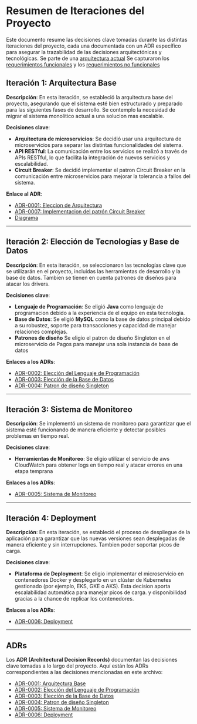# Resumen de Iteraciones del Proyecto

Este documento resume las decisiones clave tomadas durante las distintas iteraciones del proyecto, cada una documentada con un ADR específico para asegurar la trazabilidad de las decisiones arquitectónicas y tecnológicas.
Se parte de una [arquitectura actual](./docs/diagrams/current_architecture.png)
Se capturaron los [requerimientos funcionales](./docs/requirements/functional-requirements.png)
y los [requerimientos no funcionales](./docs/requirements/no-functional-requirements.png)

## Iteración 1: Arquitectura Base
**Descripción**: En esta iteración, se estableció la arquitectura base del proyecto, asegurando que el sistema esté bien estructurado y preparado para las siguientes fases de desarrollo. Se contemplo la necesidad de migrar el sistema monolitico actual a una solucion mas escalable.

**Decisiones clave**:
- **Arquitectura de microservicios**: Se decidió usar una arquitectura de microservicios para separar las distintas funcionalidades del sistema.
- **API RESTful**: La comunicación entre los servicios se realizó a través de APIs RESTful, lo que facilita la integración de nuevos servicios y escalabilidad.
- **Circuit Breaker**: Se decidió implementar el patron Circuit Breaker en la comunicación entre microservicios para mejorar la tolerancia a fallos del sistema.

**Enlace al ADR**:
- [ADR-0001: Eleccion de Arquitectura](./docs/decisions/ADR-0001-EleccionDeArquitectura.md)
- [ADR-0007: Implementacion del patrón Circuit Breaker](./docs/decisions/ADR-0007-CircuitBreaker.md)
- [Diagrama](./docs/diagrams/ADR-0001-Microservices.PNG)

---

## Iteración 2: Elección de Tecnologías y Base de Datos
**Descripción**: En esta iteración, se seleccionaron las tecnologías clave que se utilizarán en el proyecto, incluidas las herramientas de desarrollo y la base de datos. Tambien se tienen en cuenta patrones de diseños para atacar los drivers.

**Decisiones clave**:
- **Lenguaje de Programación**: Se eligió **Java** como lenguaje de programacion debido a la experiencia de el equipo en esta tecnologia.
- **Base de Datos**: Se eligió **MySQL** como la base de datos principal debido a su robustez, soporte para transacciones y capacidad de manejar relaciones complejas.
- **Patrones de diseño** Se eligio el patron de diseño Singleton en el microservicio de Pagos para manejar una sola instancia de base de datos

**Enlaces a los ADRs**:
- [ADR-0002: Elección del Lenguaje de Programación](./docs/decisions/ADR-0002-EleccionDeLenguajeYFrameworkBackend.md)
- [ADR-0003: Elección de la Base de Datos](./docs/decisions/ADR-0003-EleccionDeTecnologiaDB.md)
- [ADR-0004: Patron de diseño Singleton](./docs/decisions/ADR-0004-PatronSingleton.md)

---

## Iteración 3: Sistema de Monitoreo
**Descripción**: Se implementó un sistema de monitoreo para garantizar que el sistema esté funcionando de manera eficiente y detectar posibles problemas en tiempo real.

**Decisiones clave**:
- **Herramientas de Monitoreo**: Se eligio utilizar el servicio de aws CloudWatch para obtener logs en tiempo real y atacar errores en una etapa temprana 

**Enlaces a los ADRs**:
- [ADR-0005: Sistema de Monitoreo](./docs/decisions/ADR-0004-SistemaDeMonitoreoyTrazabilidad.md)

---

## Iteración 4: Deployment
**Descripción**: En esta iteración, se estableció el proceso de despliegue de la aplicación para garantizar que las nuevas versiones sean desplegadas de manera eficiente y sin interrupciones. Tambien poder soportar picos de carga.

**Decisiones clave**:
- **Plataforma de Deployment**: Se eligio implementar el microservicio en contenedores Docker y desplegarlo en un clúster de Kubernetes gestionado (por ejemplo, EKS, GKE o AKS). Esta decision aporta escalabilidad automática para manejar picos de carga. y disponibilidad gracias a la chance de replicar los contenedores.

**Enlaces a los ADRs**:
- [ADR-0006: Deployment](./docs/decisions/ADR-0005-Deployment.md)

---

## ADRs

Los **ADR (Architectural Decision Records)** documentan las decisiones clave tomadas a lo largo del proyecto. Aquí están los ADRs correspondientes a las decisiones mencionadas en este archivo:

- [ADR-0001: Arquitectura Base](./docs/decisions/ADR-0001-EleccionDeArquitectura.md)
- [ADR-0002: Elección del Lenguaje de Programación](./docs/decisions/ADR-0002-EleccionDeLenguajeYFrameworkBackend.md)
- [ADR-0003: Elección de la Base de Datos](./docs/decisions/ADR-0003-EleccionDeTecnologiaDB.md)
- [ADR-0004: Patron de diseño Singleton](./docs/decisions/ADR-0004-PatronSingleton.md)
- [ADR-0005: Sistema de Monitoreo](./docs/decisions/ADR-0004-SistemaDeMonitoreoyTrazabilidad.md)
- [ADR-0006: Deployment](./docs/decisions/ADR-0005-Deployment.md)
